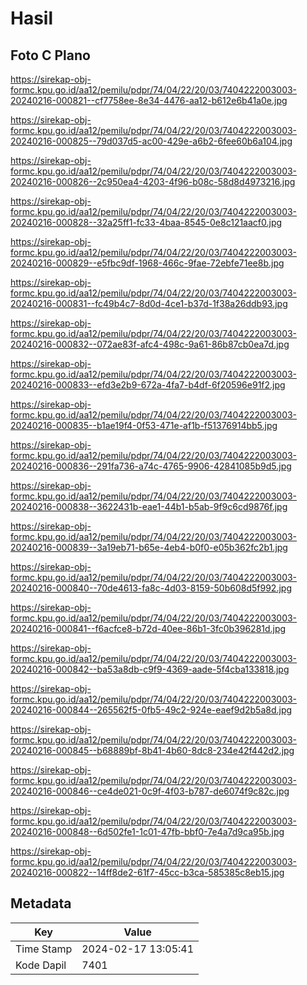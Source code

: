 # Hasil

## Foto C Plano

https://sirekap-obj-formc.kpu.go.id/aa12/pemilu/pdpr/74/04/22/20/03/7404222003003-20240216-000821--cf7758ee-8e34-4476-aa12-b612e6b41a0e.jpg

https://sirekap-obj-formc.kpu.go.id/aa12/pemilu/pdpr/74/04/22/20/03/7404222003003-20240216-000825--79d037d5-ac00-429e-a6b2-6fee60b6a104.jpg

https://sirekap-obj-formc.kpu.go.id/aa12/pemilu/pdpr/74/04/22/20/03/7404222003003-20240216-000826--2c950ea4-4203-4f96-b08c-58d8d4973216.jpg

https://sirekap-obj-formc.kpu.go.id/aa12/pemilu/pdpr/74/04/22/20/03/7404222003003-20240216-000828--32a25ff1-fc33-4baa-8545-0e8c121aacf0.jpg

https://sirekap-obj-formc.kpu.go.id/aa12/pemilu/pdpr/74/04/22/20/03/7404222003003-20240216-000829--e5fbc9df-1968-466c-9fae-72ebfe71ee8b.jpg

https://sirekap-obj-formc.kpu.go.id/aa12/pemilu/pdpr/74/04/22/20/03/7404222003003-20240216-000831--fc49b4c7-8d0d-4ce1-b37d-1f38a26ddb93.jpg

https://sirekap-obj-formc.kpu.go.id/aa12/pemilu/pdpr/74/04/22/20/03/7404222003003-20240216-000832--072ae83f-afc4-498c-9a61-86b87cb0ea7d.jpg

https://sirekap-obj-formc.kpu.go.id/aa12/pemilu/pdpr/74/04/22/20/03/7404222003003-20240216-000833--efd3e2b9-672a-4fa7-b4df-6f20596e91f2.jpg

https://sirekap-obj-formc.kpu.go.id/aa12/pemilu/pdpr/74/04/22/20/03/7404222003003-20240216-000835--b1ae19f4-0f53-471e-af1b-f51376914bb5.jpg

https://sirekap-obj-formc.kpu.go.id/aa12/pemilu/pdpr/74/04/22/20/03/7404222003003-20240216-000836--291fa736-a74c-4765-9906-42841085b9d5.jpg

https://sirekap-obj-formc.kpu.go.id/aa12/pemilu/pdpr/74/04/22/20/03/7404222003003-20240216-000838--3622431b-eae1-44b1-b5ab-9f9c6cd9876f.jpg

https://sirekap-obj-formc.kpu.go.id/aa12/pemilu/pdpr/74/04/22/20/03/7404222003003-20240216-000839--3a19eb71-b65e-4eb4-b0f0-e05b362fc2b1.jpg

https://sirekap-obj-formc.kpu.go.id/aa12/pemilu/pdpr/74/04/22/20/03/7404222003003-20240216-000840--70de4613-fa8c-4d03-8159-50b608d5f992.jpg

https://sirekap-obj-formc.kpu.go.id/aa12/pemilu/pdpr/74/04/22/20/03/7404222003003-20240216-000841--f6acfce8-b72d-40ee-86b1-3fc0b396281d.jpg

https://sirekap-obj-formc.kpu.go.id/aa12/pemilu/pdpr/74/04/22/20/03/7404222003003-20240216-000842--ba53a8db-c9f9-4369-aade-5f4cba133818.jpg

https://sirekap-obj-formc.kpu.go.id/aa12/pemilu/pdpr/74/04/22/20/03/7404222003003-20240216-000844--265562f5-0fb5-49c2-924e-eaef9d2b5a8d.jpg

https://sirekap-obj-formc.kpu.go.id/aa12/pemilu/pdpr/74/04/22/20/03/7404222003003-20240216-000845--b68889bf-8b41-4b60-8dc8-234e42f442d2.jpg

https://sirekap-obj-formc.kpu.go.id/aa12/pemilu/pdpr/74/04/22/20/03/7404222003003-20240216-000846--ce4de021-0c9f-4f03-b787-de6074f9c82c.jpg

https://sirekap-obj-formc.kpu.go.id/aa12/pemilu/pdpr/74/04/22/20/03/7404222003003-20240216-000848--6d502fe1-1c01-47fb-bbf0-7e4a7d9ca95b.jpg

https://sirekap-obj-formc.kpu.go.id/aa12/pemilu/pdpr/74/04/22/20/03/7404222003003-20240216-000822--14ff8de2-61f7-45cc-b3ca-585385c8eb15.jpg


## Metadata

| Key        | Value               |
| ---------- | ------------------- |
| Time Stamp | 2024-02-17 13:05:41 |
| Kode Dapil | 7401                |



